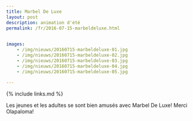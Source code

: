 ```yaml
---
title: Marbel De Luxe
layout: post
description: animation d'été
permalink: /fr/2016-07-15-marbeldeluxe.html

    
images: 
    - /img/nieuws/20160715-marbeldeluxe-01.jpg
    - /img/nieuws/20160715-marbeldeluxe-02.jpg
    - /img/nieuws/20160715-marbeldeluxe-03.jpg
    - /img/nieuws/20160715-marbeldeluxe-04.jpg
    - /img/nieuws/20160715-marbeldeluxe-05.jpg
    
---
```


{% include links.md %}

Les jeunes et les adultes se sont bien amusés avec Marbel De Luxe! Merci Olapaloma!


